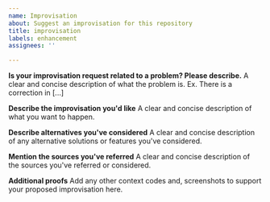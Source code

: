 ```yaml
---
name: Improvisation
about: Suggest an improvisation for this repository
title: improvisation
labels: enhancement
assignees: ''

---
```


**Is your improvisation request related to a problem? Please describe.**
A clear and concise description of what the problem is. Ex. There is a correction in [...]

**Describe the improvisation you'd like**
A clear and concise description of what you want to happen.

**Describe alternatives you've considered**
A clear and concise description of any alternative solutions or features you've considered.

**Mention the sources you've referred**
A clear and concise description of the sources you've referred or considered.

**Additional proofs**
Add any other context codes and, screenshots to support your proposed improvisation here.
